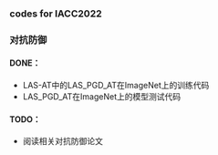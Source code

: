 ### codes for IACC2022
### 对抗防御

#### DONE：
* LAS-AT中的LAS_PGD_AT在ImageNet上的训练代码
* LAS_PGD_AT在ImageNet上的模型测试代码


#### TODO：
* 阅读相关对抗防御论文